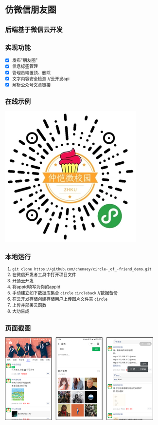 # 仿微信朋友圈

## 后端基于微信云开发

## 实现功能
- [X] 发布"朋友圈"
- [X] 信息标签管理
- [X] 管理员端置顶、删除
- [X] 文字内容安全检测 //云开发api
- [X] 解析公众号文章链接

## 在线示例
![小程序码](./miniprogram/image/md/qrcode.jpg)
## 本地运行

1. `git clone https://github.com/chenaey/circle-_of_-friend_demo.git `
2. 在微信开发者工具中打开项目文件
3. 开通云开发
4. 将appid填写为你的appid
5. 手动建立如下数据库集合
`circle` 
`circleback` //数据备份
6. 在云开发存储创建存储用户上传图片文件夹 `circle`
7. 上传并部署云函数
8. 大功告成


## 页面截图
<img src="./miniprogram/image/md/1.png" width="30%" style="margin-right: 10px;border: 1px solid #000"></img>
<img src="./miniprogram/image/md/2.png" width="30%" style="margin-right: 10px;border: 1px solid #000"></img>
<img src="./miniprogram/image/md/3.png" width="30%" style="margin-right: 10px;border: 1px solid #000"></img>

